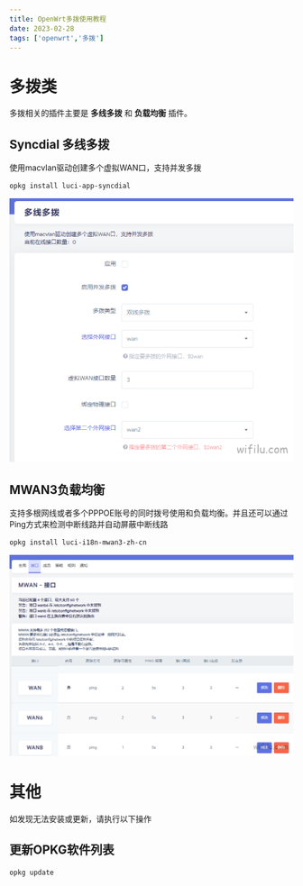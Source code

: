 ```yaml
---
title: OpenWrt多拨使用教程  
date: 2023-02-28  
tags: ['openwrt','多拨']  
---
```

# 多拨类
多拨相关的插件主要是 **多线多拨** 和 **负载均衡** 插件。
<!-- more -->
## Syncdial **多线多拨**

使用macvlan驱动创建多个虚拟WAN口，支持并发多拨
```bash
opkg install luci-app-syncdial
```

<img src="https://raw.githubusercontent.com/almightyYantao/blog-img/master/202302281925038.png"/>

## MWAN3负载均衡

支持多根网线或者多个PPPOE账号的同时拨号使用和负载均衡。并且还可以通过Ping方式来检测中断线路并自动屏蔽中断线路
```bash
opkg install luci-i18n-mwan3-zh-cn
```
<img src="https://raw.githubusercontent.com/almightyYantao/blog-img/master/202302281926379.png"/>

# 其他

如发现无法安装或更新，请执行以下操作
## 更新OPKG软件列表
```bash
opkg update
```
